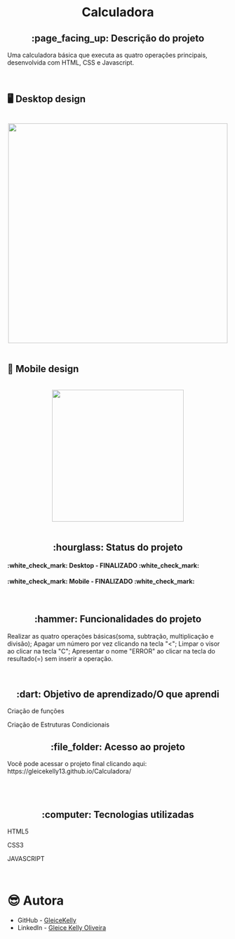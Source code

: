 <h1 align="center">Calculadora</h1>
<h2 align="center">:page_facing_up: Descrição do projeto</h2>
<p>Uma calculadora básica que executa as quatro operações principais, desenvolvida com HTML, CSS e Javascript.</p>
<br>

## :desktop_computer: Desktop design
<br>
<div align="center">
<img src="https://user-images.githubusercontent.com/80974593/200131343-d37fdc85-7261-43c9-ae7d-cd90e41f24a8.png" width="500px"/>
</div>
<br>

## :iphone: Mobile design
<br>
<div align="center">
<img src="https://user-images.githubusercontent.com/80974593/200131592-22df998f-a14e-4b63-811e-bf0ed57d9bfc.png" width="300">
</div>
<br>

<h2 align="center">:hourglass: Status do projeto </h2>
<h4>:white_check_mark: Desktop - FINALIZADO :white_check_mark: </h4> 
<h4>:white_check_mark: Mobile - FINALIZADO :white_check_mark: </h4>
<br>

<h2 align="center">:hammer: Funcionalidades do projeto </h2>
<p>Realizar as quatro operações básicas(soma, subtração, multiplicação e divisão); Apagar um número por vez clicando na tecla "<"; 
   Limpar o visor ao clicar na tecla "C"; Apresentar o nome "ERROR" ao clicar na tecla do resultado(=) sem inserir a operação.</p>
<br>

<h2 align="center"> :dart: Objetivo de aprendizado/O que aprendi </h2>
<p>Criação de funções</p>
<p>Criação de Estruturas Condicionais</p>

<h2 align="center"> :file_folder: Acesso ao projeto </h2>
<p> Você pode acessar o projeto final clicando aqui: https://gleicekelly13.github.io/Calculadora/ </p>
<br>

<br>
<h2 align="center"> :computer: Tecnologias utilizadas </h2>
<p>HTML5</p>
<p>CSS3</p>
<p>JAVASCRIPT</p>
<br>

# :sunglasses: Autora

- GitHub - [GleiceKelly](https://github.com/gleicekelly13)
- LinkedIn - [Gleice Kelly Oliveira](https://www.linkedin.com/in/gleicekelly13/)
